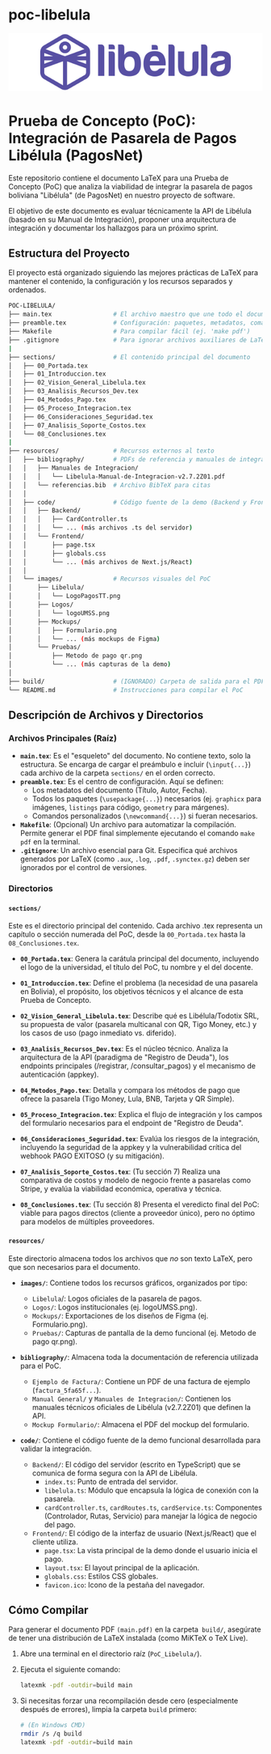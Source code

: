 # poc-libelula

![Logotipo de Libelula](./resources/images/Libelula/LogoPagosTT.png)

# Prueba de Concepto (PoC): Integración de Pasarela de Pagos Libélula (PagosNet)
Este repositorio contiene el documento LaTeX para una Prueba de Concepto (PoC) que analiza la viabilidad de integrar la pasarela de pagos boliviana "Libélula" (de PagosNet) en nuestro proyecto de software.

El objetivo de este documento es evaluar técnicamente la API de Libélula (basado en su Manual de Integración), proponer una arquitectura de integración y documentar los hallazgos para un próximo sprint.

## Estructura del Proyecto
El proyecto está organizado siguiendo las mejores prácticas de LaTeX para mantener el contenido, la configuración y los recursos separados y ordenados.

```bash
POC-LIBELULA/
├── main.tex                 # El archivo maestro que une todo el documento
├── preamble.tex             # Configuración: paquetes, metadatos, comandos
├── Makefile                 # Para compilar fácil (ej. 'make pdf')
├── .gitignore               # Para ignorar archivos auxiliares de LaTeX y de SO
|
├── sections/                # El contenido principal del documento
│   ├── 00_Portada.tex
│   ├── 01_Introduccion.tex
│   ├── 02_Vision_General_Libelula.tex
│   ├── 03_Analisis_Recursos_Dev.tex
│   ├── 04_Metodos_Pago.tex
│   ├── 05_Proceso_Integracion.tex
│   ├── 06_Consideraciones_Seguridad.tex
│   ├── 07_Analisis_Soporte_Costos.tex
│   └── 08_Conclusiones.tex
|
├── resources/               # Recursos externos al texto
│   ├── bibliography/        # PDFs de referencia y manuales de integración
│   │   ├── Manuales de Integracion/
│   │   │   └── Libelula-Manual-de-Integracion-v2.7.2Z01.pdf
│   │   └── referencias.bib  # Archivo BibTeX para citas
│   │
│   ├── code/                # Código fuente de la demo (Backend y Frontend)
│   │   ├── Backend/
│   │   │   ├── CardController.ts
│   │   │   └── ... (más archivos .ts del servidor)
│   │   └── Frontend/
│   │       ├── page.tsx
│   │       ├── globals.css
│   │       └── ... (más archivos de Next.js/React)
│   │
│   └── images/              # Recursos visuales del PoC
│       ├── Libelula/
│       │   └── LogoPagosTT.png
│       ├── Logos/
│       │   └── logoUMSS.png
│       ├── Mockups/
│       │   ├── Formulario.png
│       │   └── ... (más mockups de Figma)
│       └── Pruebas/
│           ├── Metodo de pago qr.png
│           └── ... (más capturas de la demo)
│
├── build/                   # (IGNORADO) Carpeta de salida para el PDF
└── README.md                # Instrucciones para compilar el PoC
```



## Descripción de Archivos y Directorios

### Archivos Principales (Raíz)

* **`main.tex`**: Es el "esqueleto" del documento. No contiene texto, solo la estructura. Se encarga de cargar el preámbulo e incluir (`\input{...}`) cada archivo de la carpeta `sections/` en el orden correcto.
* **`preamble.tex`**: Es el centro de configuración. Aquí se definen:
    * Los metadatos del documento (Título, Autor, Fecha).
    * Todos los paquetes (`\usepackage{...}`) necesarios (ej. `graphicx` para imágenes, `listings` para código, `geometry` para márgenes).
    * Comandos personalizados (`\newcommand{...}`) si fueran necesarios.
* **`Makefile`**: (Opcional) Un archivo para automatizar la compilación. Permite generar el PDF final simplemente ejecutando el comando `make pdf` en la terminal.
* **`.gitignore`**: Un archivo esencial para Git. Especifica qué archivos generados por LaTeX (como `.aux`, `.log`, `.pdf`, `.synctex.gz`) deben ser ignorados por el control de versiones.

### Directorios

#### `sections/`

Este es el directorio principal del contenido. Cada archivo .tex representa un capítulo o sección numerada del PoC, desde la `00_Portada.tex` hasta la `08_Conclusiones.tex`.

* **`00_Portada.tex`**: Genera la carátula principal del documento, incluyendo el logo de la universidad, el título del PoC, tu nombre y el del docente.

* **`01_Introduccion.tex`**: Define el problema (la necesidad de una pasarela en Bolivia), el propósito, los objetivos técnicos y el alcance de esta Prueba de Concepto.

* **`02_Vision_General_Libelula.tex`**: Describe qué es Libélula/Todotix SRL, su propuesta de valor (pasarela multicanal con QR, Tigo Money, etc.) y los casos de uso (pago inmediato vs. diferido).

* **`03_Analisis_Recursos_Dev.tex`**: Es el núcleo técnico. Analiza la arquitectura de la API (paradigma de "Registro de Deuda"), los endpoints principales (/registrar, /consultar_pagos) y el mecanismo de autenticación (appkey).

* **`04_Metodos_Pago.tex`**: Detalla y compara los métodos de pago que ofrece la pasarela (Tigo Money, Lula, BNB, Tarjeta y QR Simple).

* **`05_Proceso_Integracion.tex`**: Explica el flujo de integración y los campos del formulario necesarios para el endpoint de "Registro de Deuda".

* **`06_Consideraciones_Seguridad.tex`**: Evalúa los riesgos de la integración, incluyendo la seguridad de la appkey y la vulnerabilidad crítica del webhook PAGO EXITOSO (y su mitigación).

* **`07_Analisis_Soporte_Costos.tex`**: (Tu sección 7) Realiza una comparativa de costos y modelo de negocio frente a pasarelas como Stripe, y evalúa la viabilidad económica, operativa y técnica.

* **`08_Conclusiones.tex`**: (Tu sección 8) Presenta el veredicto final del PoC: viable para pagos directos (cliente a proveedor único), pero no óptimo para modelos de múltiples proveedores.



#### `resources/`

Este directorio almacena todos los archivos que *no* son texto LaTeX, pero que son necesarios para el documento.

* **`images/`**: Contiene todos los recursos gráficos, organizados por tipo:
    * `Libelula`/: Logos oficiales de la pasarela de pagos.
    * `Logos/`: Logos institucionales (ej. logoUMSS.png).
    * `Mockups/`: Exportaciones de los diseños de Figma (ej. Formulario.png).
    * `Pruebas/`: Capturas de pantalla de la demo funcional (ej. Metodo de pago qr.png).

* **`bibliography/`**: Almacena toda la documentación de referencia utilizada para el PoC.
    * `Ejemplo de Factura/`: Contiene un PDF de una factura de ejemplo (`factura_5fa65f...`).
    * `Manual General/` y `Manuales de Integracion/`: Contienen los manuales técnicos oficiales de Libélula (v2.7.2Z01) que definen la API.
    * `Mockup Formulario/`: Almacena el PDF del mockup del formulario.

* **`code/`**: Contiene el código fuente de la demo funcional desarrollada para validar la integración.
    * `Backend/`: El código del servidor (escrito en TypeScript) que se comunica de forma segura con la API de Libélula.
        * `index.ts`: Punto de entrada del servidor.
        * `libelula.ts`: Módulo que encapsula la lógica de conexión con la pasarela.
        * `cardController.ts`, `cardRoutes.ts`, `cardService.ts`: Componentes (Controlador, Rutas, Servicio) para manejar la lógica de negocio del pago.
    * `Frontend/`: El código de la interfaz de usuario (Next.js/React) que el cliente utiliza.
        * `page.tsx`: La vista principal de la demo donde el usuario inicia el pago.
        * `layout.tsx`: El layout principal de la aplicación.
        * `globals.css`: Estilos CSS globales.
        * `favicon.ico`: Icono de la pestaña del navegador.
    
## Cómo Compilar

Para generar el documento PDF `(main.pdf)` en la carpeta` build/`, asegúrate de tener una distribución de LaTeX instalada (como MiKTeX o TeX Live).

1.  Abre una terminal en el directorio raíz (`PoC_Libelula/`).
2.  Ejecuta el siguiente comando:

    ```bash
    latexmk -pdf -outdir=build main
    ```

3.  Si necesitas forzar una recompilación desde cero (especialmente después de errores), limpia la carpeta `build` primero:

    ```bash
    # (En Windows CMD)
    rmdir /s /q build
    latexmk -pdf -outdir=build main
    ```